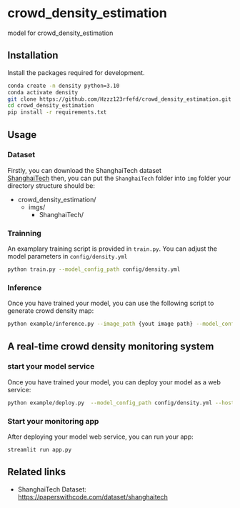 # crowd_density_estimation
model for crowd_density_estimation

## Installation
Install the packages required for development.
```bash
conda create -n density python=3.10
conda activate density
git clone https://github.com/Hzzz123rfefd/crowd_density_estimation.git
cd crowd_density_estimation
pip install -r requirements.txt
```


## Usage
### Dataset
Firstly, you can download the ShanghaiTech dataset  
[ShanghaiTech](https://paperswithcode.com/dataset/shanghaitech)
then, you can put the `ShanghaiTech` folder into `img` folder
your directory structure should be:
- crowd_density_estimation/
  - imgs/
    - ShanghaiTech/

### Trainning
An examplary training script is provided in `train.py`.
You can adjust the model parameters in `config/density.yml`
```bash
python train.py --model_config_path config/density.yml
```

### Inference
Once you have trained your model, you can use the following script to generate crowd density map:
```bash
python example/inference.py --image_path {yout image path} --model_config_path config/density.yml --output_path {density map path}
```

## A real-time crowd density monitoring system
### start your model service
Once you have trained your model, you can deploy your model as a web service:
```bash
python example/deploy.py  --model_config_path config/density.yml --host "127.0.0.1" --port "8000"
```
### Start your monitoring app
After deploying your model web service, you can run your app:
```bash
streamlit run app.py
```

## Related links
 * ShanghaiTech Dataset: https://paperswithcode.com/dataset/shanghaitech

